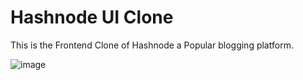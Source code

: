 # Hashnode UI Clone

This is the Frontend Clone of Hashnode a Popular blogging platform.

![image](https://github.com/Arindam200/Hashnode-clone/assets/109217591/3c53e245-ff21-4bca-9bef-5843119fe719)


